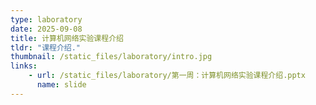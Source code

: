 ```yaml
---
type: laboratory
date: 2025-09-08
title: 计算机网络实验课程介绍
tldr: "课程介绍."
thumbnail: /static_files/laboratory/intro.jpg
links: 
    - url: /static_files/laboratory/第一周：计算机网络实验课程介绍.pptx
      name: slide
---
```

